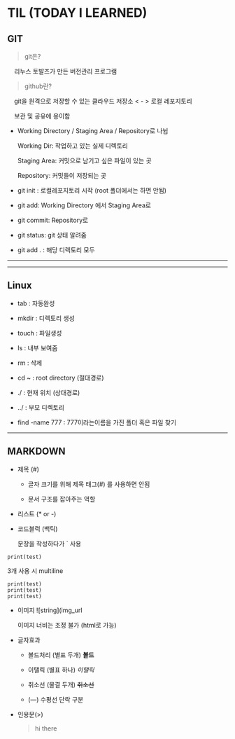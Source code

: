 # TIL (TODAY I LEARNED)

## GIT

> git은?

    리누스 토발즈가 만든 버전관리 프로그램

> github란?

    git을 원격으로 저장할 수 있는 클라우드 저장소 < - > 로컬 레포지토리

    보관 및 공유에 용이함

- Working Directory / Staging Area / Repository로 나뉨
  
  Working Dir: 작업하고 있는 실제 디렉토리
  
  Staging Area: 커밋으로 남기고 싶은 파일이 있는 곳
  
  Repository: 커밋들이 저장되는 곳
  

- git init : 로컬레포지토리 시작 (root 폴더에서는 하면 안됨)
  
- git add: Working Directory 에서 Staging Area로
  
- git commit: Repository로
  

- git status: git 상태 알려줌
  
- git add . : 해당 디렉토리 모두
  

---

---

## Linux

- tab : 자동완성
  
- mkdir : 디렉토리 생성
  
- touch : 파일생성
  
- ls : 내부 보여줌
  
- rm : 삭제
  
- cd ~ : root directory (절대경로)
  
- ./ : 현재 위치 (상대경로)
  
- ../ : 부모 디렉토리
  
- find -name 777 : 777이라는이름을 가진 폴더 혹은 파일 찾기
  

---

## MARKDOWN

- 제목 (#)
  
  - 글자 크기를 위해 제목 태그(#) 를 사용하면 안됨
    
  - 문서 구조를 잡아주는 역할
    

- 리스트 (* or -)
  
- 코드블럭 (백틱)
  
  문장을 작성하다가 ` 사용
  

```
print(test)
```

3개 사용 시 multiline

```
print(test)
print(test)
print(test)
```

- 이미지 ![string](img_url
  
  이미지 너비는 조정 불가 (html로 가능)
  

- 글자효과
  
  - 볼드처리 (별표 두개) **볼드**
    
  - 이탤릭 (별표 하나) *이탤릭*
    
  - 취소선 (물결 두개) ~~취소선~~
    
  - (—) 수평선 단락 구분
    

- 인용문(>)
  
  > hi there